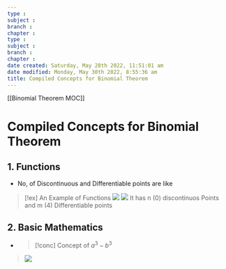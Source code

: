 ```yaml
---
type : 
subject : 
branch :
chapter :
type : 
subject : 
branch :
chapter :
date created: Saturday, May 28th 2022, 11:51:01 am
date modified: Monday, May 30th 2022, 8:55:36 am
title: Compiled Concepts for Binomial Theorem
---
```


[[Binomial Theorem MOC]]

# Compiled Concepts for Binomial Theorem


## 1. Functions
+ No, of Discontinuous and Differentiable points are like
>[!ex] An Example of Functions
>![](https://i.imgur.com/RNatiF9.png)
>![](https://i.imgur.com/NJ5y7qf.png)
>It has n (0) discontinuos Points and m (4) Differentiable points




## 2. Basic Mathematics
+ >[!conc] Concept of $a^3 - b^3$
>![](https://i.imgur.com/rUaUbS7.png)
